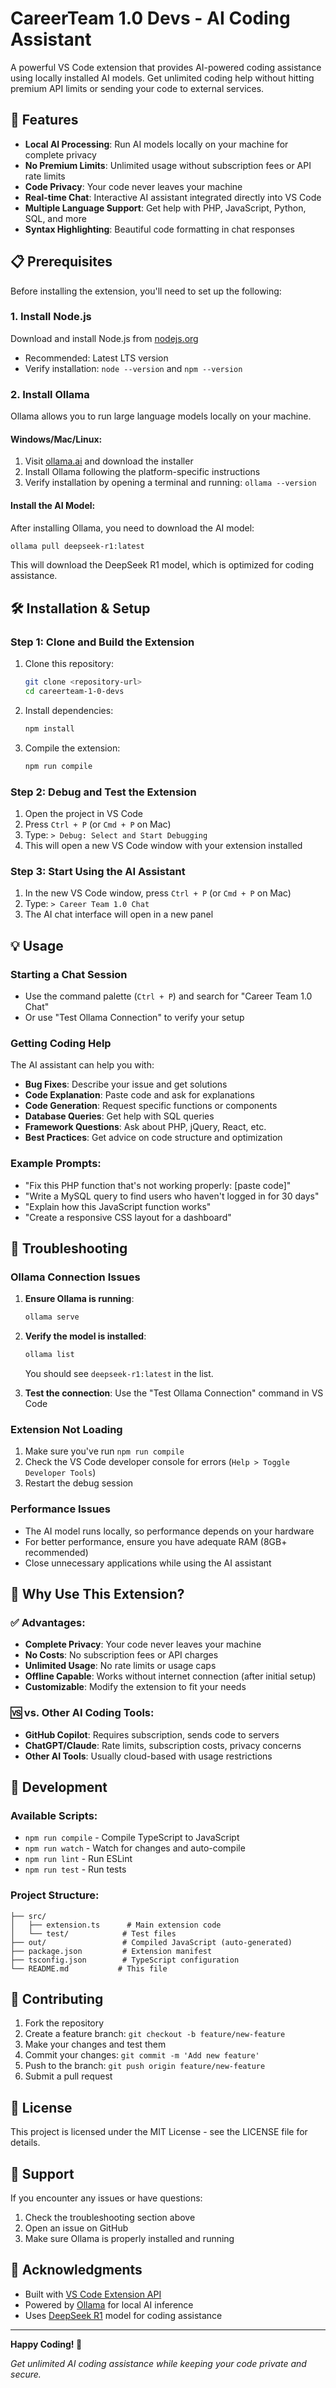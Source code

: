 # CareerTeam 1.0 Devs - AI Coding Assistant

A powerful VS Code extension that provides AI-powered coding assistance using locally installed AI models. Get unlimited coding help without hitting premium API limits or sending your code to external services.

## 🚀 Features

- **Local AI Processing**: Run AI models locally on your machine for complete privacy
- **No Premium Limits**: Unlimited usage without subscription fees or API rate limits
- **Code Privacy**: Your code never leaves your machine
- **Real-time Chat**: Interactive AI assistant integrated directly into VS Code
- **Multiple Language Support**: Get help with PHP, JavaScript, Python, SQL, and more
- **Syntax Highlighting**: Beautiful code formatting in chat responses

## 📋 Prerequisites

Before installing the extension, you'll need to set up the following:

### 1. Install Node.js
Download and install Node.js from [nodejs.org](https://nodejs.org/)
- Recommended: Latest LTS version
- Verify installation: `node --version` and `npm --version`

### 2. Install Ollama
Ollama allows you to run large language models locally on your machine.

#### Windows/Mac/Linux:
1. Visit [ollama.ai](https://ollama.ai/) and download the installer
2. Install Ollama following the platform-specific instructions
3. Verify installation by opening a terminal and running: `ollama --version`

#### Install the AI Model:
After installing Ollama, you need to download the AI model:

```bash
ollama pull deepseek-r1:latest
```

This will download the DeepSeek R1 model, which is optimized for coding assistance.

## 🛠️ Installation & Setup

### Step 1: Clone and Build the Extension

1. Clone this repository:
   ```bash
   git clone <repository-url>
   cd careerteam-1-0-devs
   ```

2. Install dependencies:
   ```bash
   npm install
   ```

3. Compile the extension:
   ```bash
   npm run compile
   ```

### Step 2: Debug and Test the Extension

1. Open the project in VS Code
2. Press `Ctrl + P` (or `Cmd + P` on Mac)
3. Type: `> Debug: Select and Start Debugging`
4. This will open a new VS Code window with your extension installed

### Step 3: Start Using the AI Assistant

1. In the new VS Code window, press `Ctrl + P` (or `Cmd + P` on Mac)
2. Type: `> Career Team 1.0 Chat`
3. The AI chat interface will open in a new panel

## 💡 Usage

### Starting a Chat Session
- Use the command palette (`Ctrl + P`) and search for "Career Team 1.0 Chat"
- Or use "Test Ollama Connection" to verify your setup

### Getting Coding Help
The AI assistant can help you with:
- **Bug Fixes**: Describe your issue and get solutions
- **Code Explanation**: Paste code and ask for explanations
- **Code Generation**: Request specific functions or components
- **Database Queries**: Get help with SQL queries
- **Framework Questions**: Ask about PHP, jQuery, React, etc.
- **Best Practices**: Get advice on code structure and optimization

### Example Prompts:
- "Fix this PHP function that's not working properly: [paste code]"
- "Write a MySQL query to find users who haven't logged in for 30 days"
- "Explain how this JavaScript function works"
- "Create a responsive CSS layout for a dashboard"

## 🔧 Troubleshooting

### Ollama Connection Issues
1. **Ensure Ollama is running**: 
   ```bash
   ollama serve
   ```

2. **Verify the model is installed**:
   ```bash
   ollama list
   ```
   You should see `deepseek-r1:latest` in the list.

3. **Test the connection**: Use the "Test Ollama Connection" command in VS Code

### Extension Not Loading
1. Make sure you've run `npm run compile`
2. Check the VS Code developer console for errors (`Help > Toggle Developer Tools`)
3. Restart the debug session

### Performance Issues
- The AI model runs locally, so performance depends on your hardware
- For better performance, ensure you have adequate RAM (8GB+ recommended)
- Close unnecessary applications while using the AI assistant

## 🎯 Why Use This Extension?

### ✅ Advantages:
- **Complete Privacy**: Your code never leaves your machine
- **No Costs**: No subscription fees or API charges
- **Unlimited Usage**: No rate limits or usage caps
- **Offline Capable**: Works without internet connection (after initial setup)
- **Customizable**: Modify the extension to fit your needs

### 🆚 vs. Other AI Coding Tools:
- **GitHub Copilot**: Requires subscription, sends code to servers
- **ChatGPT/Claude**: Rate limits, subscription costs, privacy concerns
- **Other AI Tools**: Usually cloud-based with usage restrictions

## 🔄 Development

### Available Scripts:
- `npm run compile` - Compile TypeScript to JavaScript
- `npm run watch` - Watch for changes and auto-compile
- `npm run lint` - Run ESLint
- `npm run test` - Run tests

### Project Structure:
```
├── src/
│   ├── extension.ts      # Main extension code
│   └── test/            # Test files
├── out/                 # Compiled JavaScript (auto-generated)
├── package.json         # Extension manifest
├── tsconfig.json        # TypeScript configuration
└── README.md           # This file
```

## 📝 Contributing

1. Fork the repository
2. Create a feature branch: `git checkout -b feature/new-feature`
3. Make your changes and test them
4. Commit your changes: `git commit -m 'Add new feature'`
5. Push to the branch: `git push origin feature/new-feature`
6. Submit a pull request

## 📄 License

This project is licensed under the MIT License - see the LICENSE file for details.

## 🤝 Support

If you encounter any issues or have questions:
1. Check the troubleshooting section above
2. Open an issue on GitHub
3. Make sure Ollama is properly installed and running

## 🌟 Acknowledgments

- Built with [VS Code Extension API](https://code.visualstudio.com/api)
- Powered by [Ollama](https://ollama.ai/) for local AI inference
- Uses [DeepSeek R1](https://github.com/deepseek-ai/DeepSeek-R1) model for coding assistance

---

**Happy Coding! 🚀**

*Get unlimited AI coding assistance while keeping your code private and secure.*